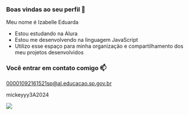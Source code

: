 ### Boas vindas ao seu perfil 💙

Meu nome é Izabelle Eduarda

- Estou estudando na Alura
- Estou me desenvolvendo na linguagem JavaScript
- Utilizo esse espaço para minha organização e compartilhamento dos meu projetos desenvolvidos

### Você entrar em contato comigo 📫

00001092161521sp@al.educacao.sp.gov.br

mickeyyy3A2024

![](https://media1.tenor.com/m/A3aG-Cfu8WYAAAAd/dancing-baby.gif)
